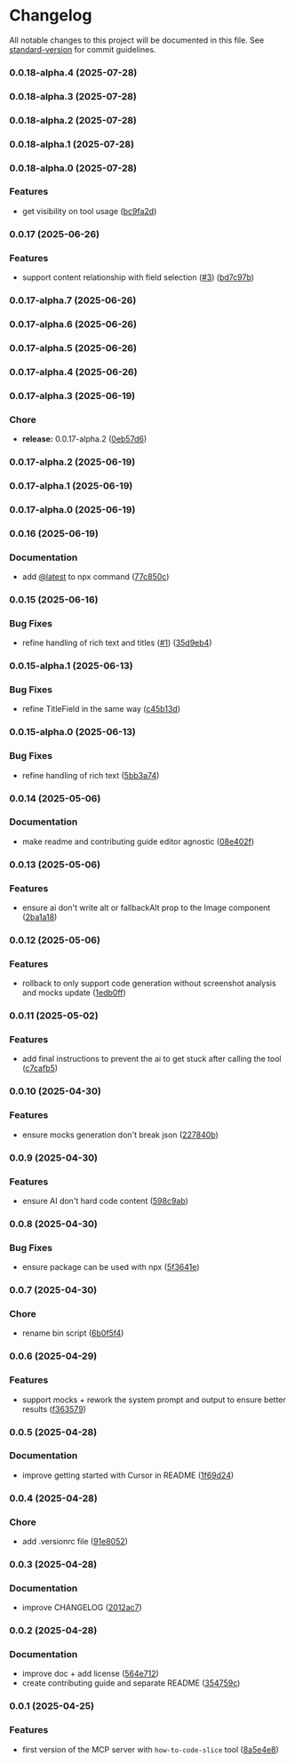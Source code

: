 # Changelog

All notable changes to this project will be documented in this file. See [standard-version](https://github.com/conventional-changelog/standard-version) for commit guidelines.

### 0.0.18-alpha.4 (2025-07-28)

### 0.0.18-alpha.3 (2025-07-28)

### 0.0.18-alpha.2 (2025-07-28)

### 0.0.18-alpha.1 (2025-07-28)

### 0.0.18-alpha.0 (2025-07-28)


### Features

* get visibility on tool usage ([bc9fa2d](https://github.com/prismicio/prismic-mcp-server/commit/bc9fa2d7b21150c656187ae0b032aac14b780c0d))

### 0.0.17 (2025-06-26)


### Features

* support content relationship with field selection ([#3](https://github.com/prismicio/prismic-mcp-server/issues/3)) ([bd7c97b](https://github.com/prismicio/prismic-mcp-server/commit/bd7c97b91b95172fb202424768837935a7e5dd8d))

### 0.0.17-alpha.7 (2025-06-26)

### 0.0.17-alpha.6 (2025-06-26)

### 0.0.17-alpha.5 (2025-06-26)

### 0.0.17-alpha.4 (2025-06-26)

### 0.0.17-alpha.3 (2025-06-19)


### Chore

* **release:** 0.0.17-alpha.2 ([0eb57d6](https://github.com/prismicio/prismic-mcp-server/commit/0eb57d60fa4bb31c5126caae29ba7ee67e7cfc48))

### 0.0.17-alpha.2 (2025-06-19)

### 0.0.17-alpha.1 (2025-06-19)

### 0.0.17-alpha.0 (2025-06-19)

### 0.0.16 (2025-06-19)


### Documentation

* add [@latest](https://github.com/latest) to npx command ([77c850c](https://github.com/prismicio/prismic-mcp-server/commit/77c850c05867c43d52bfe938021da2fb91f891f1))

### 0.0.15 (2025-06-16)


### Bug Fixes

* refine handling of rich text and titles ([#1](https://github.com/prismicio/prismic-mcp-server/issues/1)) ([35d9eb4](https://github.com/prismicio/prismic-mcp-server/commit/35d9eb446136f10aea4d53ca6bb3263c976cc772))

### 0.0.15-alpha.1 (2025-06-13)


### Bug Fixes

* refine TitleField in the same way ([c45b13d](https://github.com/prismicio/prismic-mcp-server/commit/c45b13d2f0d103d921a1436d019d0aaed94451fe))

### 0.0.15-alpha.0 (2025-06-13)


### Bug Fixes

* refine handling of rich text ([5bb3a74](https://github.com/prismicio/prismic-mcp-server/commit/5bb3a740e010c1e0ad142d23a9c9f8a2c0684b9c))

### 0.0.14 (2025-05-06)


### Documentation

* make readme and contributing guide editor agnostic ([08e402f](https://github.com/prismicio/prismic-mcp-server/commit/08e402f8563e487c2307b904626f5623d7f47383))

### 0.0.13 (2025-05-06)


### Features

* ensure ai don't write alt or fallbackAlt prop to the Image component ([2ba1a18](https://github.com/prismicio/prismic-mcp-server/commit/2ba1a181af9aefe332c32c309a67d4a45c272319))

### 0.0.12 (2025-05-06)


### Features

* rollback to only support code generation without screenshot analysis and mocks update ([1edb0ff](https://github.com/prismicio/prismic-mcp-server/commit/1edb0ff30ccd0e3325fe5f5d7db0ca62739d3746))

### 0.0.11 (2025-05-02)


### Features

* add final instructions to prevent the ai to get stuck after calling the tool ([c7cafb5](https://github.com/prismicio/prismic-mcp-server/commit/c7cafb56efb4dcd703dc31dadf7dfbf9a50c0d63))

### 0.0.10 (2025-04-30)


### Features

* ensure mocks generation don't break json ([227840b](https://github.com/prismicio/prismic-mcp-server/commit/227840b891a2c5691a6629728948a25e15b490c8))

### 0.0.9 (2025-04-30)


### Features

* ensure AI don't hard code content ([598c9ab](https://github.com/prismicio/prismic-mcp-server/commit/598c9ab0830c23c9284a65d7802d13322448d922))

### 0.0.8 (2025-04-30)


### Bug Fixes

* ensure package can be used with npx ([5f3641e](https://github.com/prismicio/prismic-mcp-server/commit/5f3641e0ff291ab3c944985ed38d28973ed33dd1))

### 0.0.7 (2025-04-30)


### Chore

* rename bin script ([6b0f5f4](https://github.com/prismicio/prismic-mcp-server/commit/6b0f5f4e1d1905be6babae90b68898ca0c296e32))

### 0.0.6 (2025-04-29)


### Features

* support mocks + rework the system prompt and output to ensure better results ([f363579](https://github.com/prismicio/prismic-mcp-server/commit/f36357906ba5f4c498098d42cadf5011f1be8a3b))

### 0.0.5 (2025-04-28)


### Documentation

- improve getting started with Cursor in README ([1f69d24](https://github.com/prismicio/prismic-mcp-server/commit/1f69d240d525c15bcd29b5b984a65b9f7d4a9113))

### 0.0.4 (2025-04-28)


### Chore

- add .versionrc file ([91e8052](https://github.com/prismicio/prismic-mcp-server/commit/91e80520f5701f34d768d7a30f85f33a5fc4c246))

### 0.0.3 (2025-04-28)


### Documentation

- improve CHANGELOG ([2012ac7](https://github.com/prismicio/prismic-mcp-server/commit/2012ac7d0615682e82611b3a007adc067fc47fa9))

### 0.0.2 (2025-04-28)


### Documentation

- improve doc + add license ([564e712](https://github.com/prismicio/prismic-mcp-server/commit/564e7121adfc78b309244f44f5de135182222823))
- create contributing guide and separate README ([354759c](https://github.com/prismicio/prismic-mcp-server/commit/354759ca39649507f5d500b1f8a88792d60c118a))

### 0.0.1 (2025-04-25)


### Features

- first version of the MCP server with `how-to-code-slice` tool ([8a5e4e8](https://github.com/prismicio/prismic-mcp-server/commit/8a5e4e8d98ddf183c91e9d30e8a2d5332f900528))
